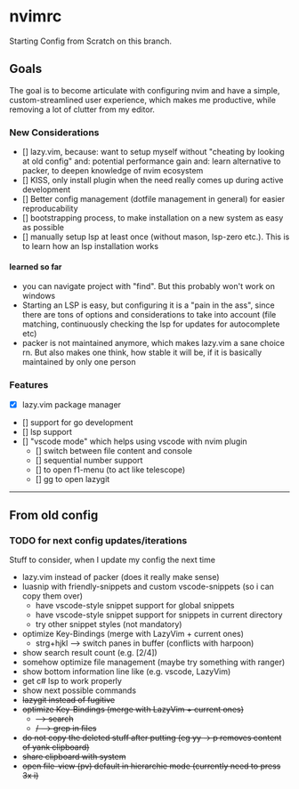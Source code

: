 # nvimrc

Starting Config from Scratch on this branch.

## Goals

The goal is to become articulate with configuring nvim and have a simple, custom-streamlined
user experience, which makes me productive, while removing a lot of clutter from my editor.

### New Considerations

- [] lazy.vim, because: want to setup myself without "cheating by looking at old config" and: potential performance gain and: learn alternative to packer, to deepen knowledge of nvim ecosystem
- [] KISS, only install plugin when the need really comes up during active development
- [] Better config management (dotfile management in general) for easier reproducability
- [] bootstrapping process, to make installation on a new system as easy as possible
- [] manually setup lsp at least once (without mason, lsp-zero etc.). This is to learn how an lsp installation works

#### learned so far

- you can navigate project with "find". But this probably won't work on windows
- Starting an LSP is easy, but configuring it is a "pain in the ass", since there are tons of options and considerations to take into account (file matching, continuously checking the lsp for updates for autocomplete etc)
- packer is not maintained anymore, which makes lazy.vim a sane choice rn. But also makes one think, how stable it will be, if it is basically maintained by only one person

### Features

- [x] lazy.vim package manager
- [] support for go development
- [] lsp support
- [] "vscode mode" which helps using vscode with nvim plugin
    - [] switch between file content and console
    - [] sequential number support
    - [] <leader><leader> to open f1-menu (to act like telescope)
    - [] <leader>gg to open lazygit

---

## From old config
### TODO for next config updates/iterations

Stuff to consider, when I update my config the next time

- lazy.vim instead of packer (does it really make sense)
- luasnip with friendly-snippets and custom vscode-snippets (so i can copy them over)
    - have vscode-style snippet support for global snippets
    - have vscode-style snippet support for snippets in current directory
    - try other snippet styles (not mandatory)
- optimize Key-Bindings (merge with LazyVim + current ones)
    - strg+hjkl --> switch panes in buffer (conflicts with harpoon)
- show search result count (e.g. [2/4])
- somehow optimize file management (maybe try something with ranger)
- show bottom information line like (e.g. vscode, LazyVim)
- get c# lsp to work properly
- show next possible commands
- ~~lazygit instead of fugitive~~
- ~~optimize Key-Bindings (merge with LazyVim + current ones)~~
    - ~~<leader><leader> --> search~~
    - ~~<leader><leader>/ --> grep in files~~
- ~~do not copy the deleted stuff after putting (eg yy -> p removes content of yank clipboard)~~
- ~~share clipboard with system~~
- ~~open file-view (<leader>pv) default in hierarchie mode (currently need to press 3x i)~~
